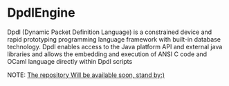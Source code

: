 # DpdlEngine
Dpdl (Dynamic Packet Definition Language) is a constrained device and rapid prototyping programming language framework with built-in database technology. Dpdl enables access to the Java platform API and external java libraries and allows the embedding and execution of ANSI C code and OCaml language directly within Dpdl scripts 

NOTE: <ins>The repository Will be available soon, stand by:)</ins>
